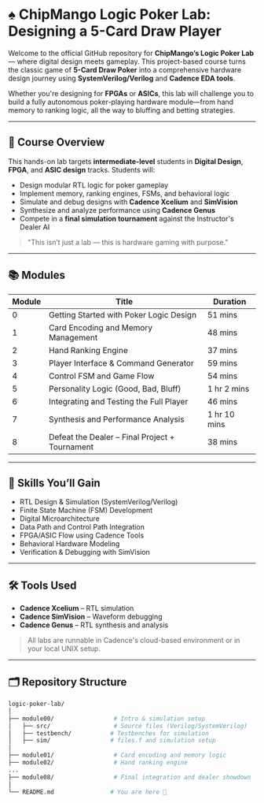 # ♠️ ChipMango Logic Poker Lab: Designing a 5-Card Draw Player

Welcome to the official GitHub repository for **ChipMango’s Logic Poker Lab** — where digital design meets gameplay. This project-based course turns the classic game of **5-Card Draw Poker** into a comprehensive hardware design journey using **SystemVerilog/Verilog** and **Cadence EDA tools**.

Whether you're designing for **FPGAs** or **ASICs**, this lab will challenge you to build a fully autonomous poker-playing hardware module—from hand memory to ranking logic, all the way to bluffing and betting strategies.

---

## 🎯 Course Overview

This hands-on lab targets **intermediate-level** students in **Digital Design**, **FPGA**, and **ASIC design** tracks. Students will:

- Design modular RTL logic for poker gameplay
- Implement memory, ranking engines, FSMs, and behavioral logic
- Simulate and debug designs with **Cadence Xcelium** and **SimVision**
- Synthesize and analyze performance using **Cadence Genus**
- Compete in a **final simulation tournament** against the Instructor's Dealer AI

> "This isn’t just a lab — this is hardware gaming with purpose."

---

## 📚 Modules

| Module | Title                                             | Duration     |
|--------|---------------------------------------------------|--------------|
| 0      | Getting Started with Poker Logic Design           | 51 mins      |
| 1      | Card Encoding and Memory Management               | 48 mins      |
| 2      | Hand Ranking Engine                               | 37 mins      |
| 3      | Player Interface & Command Generator              | 59 mins      |
| 4      | Control FSM and Game Flow                         | 54 mins      |
| 5      | Personality Logic (Good, Bad, Bluff)              | 1 hr 2 mins  |
| 6      | Integrating and Testing the Full Player           | 46 mins      |
| 7      | Synthesis and Performance Analysis                | 1 hr 10 mins |
| 8      | Defeat the Dealer – Final Project + Tournament    | 38 mins      |

---

## 🧠 Skills You’ll Gain

- RTL Design & Simulation (SystemVerilog/Verilog)
- Finite State Machine (FSM) Development
- Digital Microarchitecture
- Data Path and Control Path Integration
- FPGA/ASIC Flow using Cadence Tools
- Behavioral Hardware Modeling
- Verification & Debugging with SimVision

---

## 🛠 Tools Used

- **Cadence Xcelium** – RTL simulation
- **Cadence SimVision** – Waveform debugging
- **Cadence Genus** – RTL synthesis and analysis

> All labs are runnable in Cadence's cloud-based environment or in your local UNIX setup.

---

## 🗂 Repository Structure

```bash
logic-poker-lab/
│
├── module00/                 # Intro & simulation setup
│   ├── src/                  # Source files (Verilog/SystemVerilog)
│   ├── testbench/           # Testbenches for simulation
│   ├── sim/                 # files.f and simulation setup
│
├── module01/                 # Card encoding and memory logic
├── module02/                 # Hand ranking engine
...
├── module08/                 # Final integration and dealer showdown
│
└── README.md                # You are here 🎯

